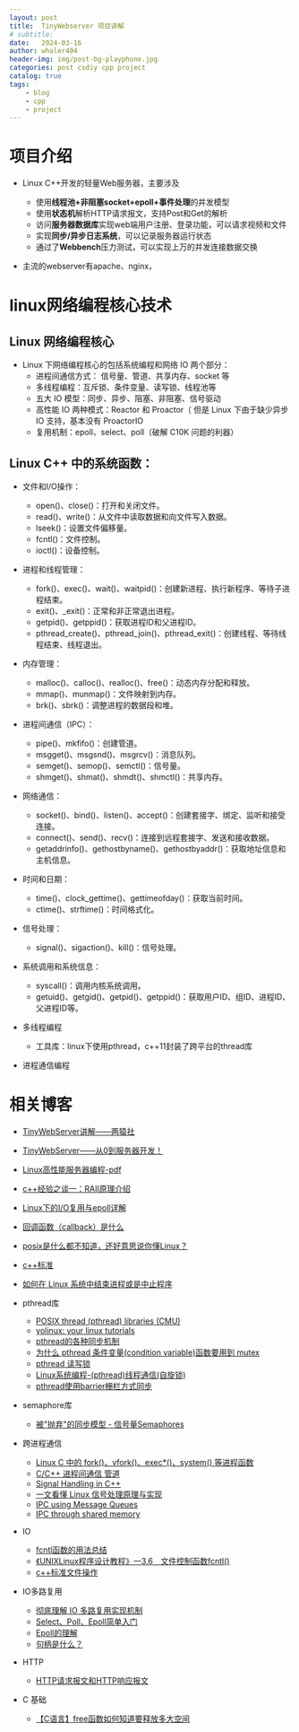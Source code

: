 ```yaml
---
layout: post
title:  TinyWebserver 项目讲解
# subtitle: 
date:   2024-03-16
author: whaler404
header-img: img/post-bg-playphone.jpg
categories: post csdiy cpp project
catalog: true
tags:
    - blog
    - cpp
    - project
---
```


# 项目介绍

- Linux C++开发的轻量Web服务器，主要涉及
  - 使用**线程池+非阻塞socket+epoll+事件处理**的并发模型
  - 使用**状态机**解析HTTP请求报文，支持Post和Get的解析
  - 访问**服务器数据库**实现web端用户注册、登录功能，可以请求视频和文件
  - 实现**同步/异步日志系统**，可以记录服务器运行状态
  - 通过了**Webbench**压力测试，可以实现上万的并发连接数据交换

- 主流的webserver有apache、nginx，

# linux网络编程核心技术

## Linux 网络编程核心
- Linux 下网络编程核心的包括系统编程和网络 IO 两个部分：
    - 进程间通信方式： 信号量、管道、共享内存、socket 等
    - 多线程编程：互斥锁、条件变量、读写锁、线程池等
    - 五大 IO 模型：同步、异步、阻塞、非阻塞、信号驱动
    - 高性能 IO 两种模式：Reactor 和 Proactor（ 但是 Linux 下由于缺少异步 IO 支持，基本没有 ProactorIO 
    - 复用机制：epoll、select、poll（破解 C10K 问题的利器）

## Linux C++ 中的系统函数：
- 文件和I/O操作：
    - open()、close()：打开和关闭文件。
    - read()、write()：从文件中读取数据和向文件写入数据。
    - lseek()：设置文件偏移量。
    - fcntl()：文件控制。
    - ioctl()：设备控制。
- 进程和线程管理：
    - fork()、exec()、wait()、waitpid()：创建新进程、执行新程序、等待子进程结束。
    - exit()、_exit()：正常和非正常退出进程。
    - getpid()、getppid()：获取进程ID和父进程ID。
    - pthread_create()、pthread_join()、pthread_exit()：创建线程、等待线程结束、线程退出。
- 内存管理：
    - malloc()、calloc()、realloc()、free()：动态内存分配和释放。
    - mmap()、munmap()：文件映射到内存。
    - brk()、sbrk()：调整进程的数据段和堆。
- 进程间通信（IPC）：
    - pipe()、mkfifo()：创建管道。
    - msgget()、msgsnd()、msgrcv()：消息队列。
    - semget()、semop()、semctl()：信号量。
    - shmget()、shmat()、shmdt()、shmctl()：共享内存。
- 网络通信：
    - socket()、bind()、listen()、accept()：创建套接字、绑定、监听和接受连接。
    - connect()、send()、recv()：连接到远程套接字、发送和接收数据。
    - getaddrinfo()、gethostbyname()、gethostbyaddr()：获取地址信息和主机信息。
- 时间和日期：
    - time()、clock_gettime()、gettimeofday()：获取当前时间。
    - ctime()、strftime()：时间格式化。
- 信号处理：
    - signal()、sigaction()、kill()：信号处理。
- 系统调用和系统信息：
    - syscall()：调用内核系统调用。
    - getuid()、getgid()、getpid()、getppid()：获取用户ID、组ID、进程ID、父进程ID等。

- 多线程编程
    - 工具库：linux下使用pthread，c++11封装了跨平台的thread库

- 进程通信编程
# 相关博客

- [TinyWebServer讲解——两猿社](https://2yuan.club/categories/TinyWebServer/)
- [TinyWebServer——从0到服务器开发！](https://zhuanlan.zhihu.com/p/364044293)
- [Linux高性能服务器编程-pdf](https://dark-wind.github.io/books/Linux%E9%AB%98%E6%80%A7%E8%83%BD%E6%9C%8D%E5%8A%A1%E5%99%A8%E7%BC%96%E7%A8%8B.pdf)
- [c++经验之谈一：RAII原理介绍](https://zhuanlan.zhihu.com/p/34660259)
- [Linux下的I/O复用与epoll详解](https://www.cnblogs.com/lojunren/p/3856290.html)
- [回调函数（callback）是什么](https://www.zhihu.com/question/19801131)
- [posix是什么都不知道，还好意思说你懂Linux？](https://zhuanlan.zhihu.com/p/392588996)
- [c++标准](https://docs.oldtimes.me/c.biancheng.net/cplus/index.html)
- [如何在 Linux 系统中结束进程或是中止程序](https://zhuanlan.zhihu.com/p/37702619)

- pthread库
    - [POSIX thread (pthread) libraries (CMU)](https://www.cs.cmu.edu/afs/cs/academic/class/15492-f07/www/pthreads.html)
    - [yolinux: your linux tutorials](http://www.yolinux.com/TUTORIALS/)
    - [pthread的各种同步机制](https://casatwy.com/pthreadde-ge-chong-tong-bu-ji-zhi.html)
    - [为什么 pthread 条件变量(condition variable)函数要用到 mutex ](https://feng-qi.github.io/2017/05/08/Why-do-pthreads-condition-variable-functions-require-a-mutex/)
    - [pthread 读写锁](https://www.cnblogs.com/sinkinben/p/14272921.html)
    - [Linux系统编程-(pthread)线程通信(自旋锁)](https://cloud.tencent.com/developer/article/1944273)
    - [pthread使用barrier栅栏方式同步](https://langzi989.github.io/2018/07/05/pthread%E4%BD%BF%E7%94%A8barrier%E6%A0%85%E6%A0%8F%E6%96%B9%E5%BC%8F%E5%90%8C%E6%AD%A5/)
    
- semaphore库
    - [被"抛弃"的同步模型 - 信号量Semaphores](https://dengzuoheng.github.io/cpp-concurency-pattern-3-semaphore)

- 跨进程通信
    - [Linux C 中的 fork()、vfork()、exec*()、system() 等进程函数](https://learnku.com/articles/69324)
    - [C/C++ 进程间通信 管道](https://www.cnblogs.com/dk666/p/7412527.html)
    - [Signal Handling in C++](https://www.geeksforgeeks.org/signal-handling-in-cpp/)
    - [一文看懂 Linux 信号处理原理与实现](https://www.51cto.com/article/675743.html)
    - [IPC using Message Queues](https://www.geeksforgeeks.org/ipc-using-message-queues/)
    - [IPC through shared memory](https://www.geeksforgeeks.org/ipc-shared-memory/)

- IO
    - [fcntl函数的用法总结](https://www.cnblogs.com/zxc2man/p/7649240.html)
    - [《UNIXLinux程序设计教程》一3.6　文件控制函数fcntl()](https://developer.aliyun.com/article/175396)
    - [c++标准文件操作](https://docs.oldtimes.me/c.biancheng.net/cplus/60/index.html)

- IO多路复用
    - [彻底理解 IO 多路复用实现机制](https://juejin.cn/post/6882984260672847879)
    - [Select、Poll、Epoll简单入门](https://zhuanlan.zhihu.com/p/373835207)
    - [Epoll的理解](https://blog.csdn.net/weixin_43326322/article/details/108276554)
    - [句柄是什么？](https://www.zhihu.com/question/27656256)

- HTTP
    - [HTTP请求报文和HTTP响应报文](https://www.cnblogs.com/biyeymyhjob/archive/2012/07/28/2612910.html)

- C 基础
    - [【C语言】free函数如何知道要释放多大空间](https://blog.csdn.net/qq_41884002/article/details/121627852)